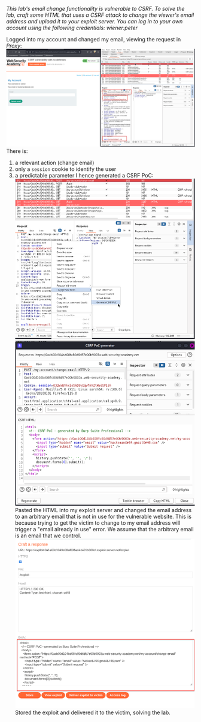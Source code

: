 *This lab's email change functionality is vulnerable to CSRF.
To solve the lab, craft some HTML that uses a CSRF attack to change the viewer's email address and upload it to your exploit server.
You can log in to your own account using the following credentials: wiener:peter*

Logged into my account and changed my email, viewing the request in *Proxy*:
![Screenshot 2024-05-18 at 8.51.46 PM](images/Screenshot%202024-05-18%20at%208.51.46%20PM.png)
There is:
1. a relevant action (change email)
2. only a `session` cookie to identify the user
3. a predictable parameter
I hence generated a CSRF PoC:
![Screenshot 2024-05-18 at 8.53.55 PM](images/Screenshot%202024-05-18%20at%208.53.55%20PM.png)
![Screenshot 2024-05-18 at 8.54.54 PM](images/Screenshot%202024-05-18%20at%208.54.54%20PM.png)
Pasted the HTML into my exploit server and changed the email address to an arbitrary email that is not in use for the vulnerable website. This is because trying to get the victim to change to my email address will trigger a "email already in use" error. We assume that the arbitrary email is an email that we control. 
![Screenshot 2024-05-18 at 8.57.46 PM](images/Screenshot%202024-05-18%20at%208.57.46%20PM.png)
Stored the exploit and delivered it to the victim, solving the lab.

